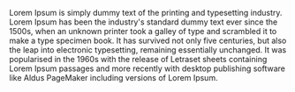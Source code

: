 Lorem Ipsum is simply dummy text of the printing and typesetting industry. Lorem Ipsum has been the industry's standard dummy text ever since the 1500s, when
an unknown printer took a galley of type and scrambled it to make a type specimen book. It has survived not only five centuries, but also the leap into
electronic typesetting, remaining essentially unchanged. It was popularised in the 1960s with the release of Letraset sheets containing Lorem Ipsum passages
and more recently with desktop publishing software like Aldus PageMaker including versions of Lorem Ipsum.
